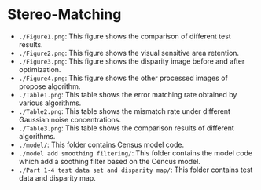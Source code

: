 # Stereo-Matching
* `./Figure1.png`: This figure shows the comparison of different test results.
* `./Figure2.png`: This figure shows the visual sensitive area retention.
* `./Figure3.png`: This figure shows the disparity image before and after optimization.
* `./Figure4.png`: This figure shows the other processed images of propose algorithm.
* `./Table1.png`: This table shows the error matching rate obtained by various algorithms.
* `./Table2.png`: This table shows the mismatch rate under different Gaussian noise concentrations.
* `./Table3.png`: This table shows the comparison results of different algorithms.
* `./model/`: This folder contains Census model code.
* `./model add smoothing filtering/`: This folder contains the model code which add a soothing filter based on the Cencus model.
* `./Part 1-4 test data set and disparity map/`: This folder contains test data and disparity map.
